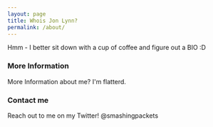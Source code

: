 ```yaml
---
layout: page
title: Whois Jon Lynn?
permalink: /about/
---
```


Hmm - I better sit down with a cup of coffee and figure out a BIO :D

### More Information

More Information about me? I'm flatterd. 

### Contact me

Reach out to me on my Twitter! @smashingpackets
